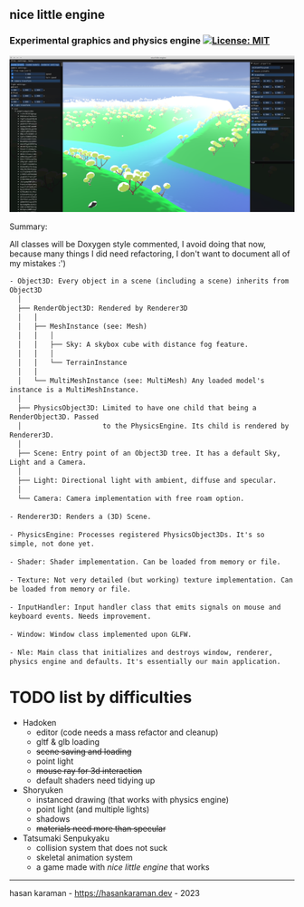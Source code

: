 ## nice little engine

### Experimental graphics and physics engine [![License: MIT](https://img.shields.io/badge/License-MIT-yellow.svg)](https://opensource.org/licenses/MIT)

 ![nle-editor](resources/screenshot_00.png)

Summary:

All classes will be Doxygen style commented, I avoid doing that now, because many things I did need refactoring, I don't want to document all of my mistakes :')
```
- Object3D: Every object in a scene (including a scene) inherits from Object3D
  │
  ├── RenderObject3D: Rendered by Renderer3D
  │   │
  │   ├── MeshInstance (see: Mesh)
  │   │   │
  │   │   ├── Sky: A skybox cube with distance fog feature.
  │   │   │
  │   │   └── TerrainInstance
  │   │
  │   └── MultiMeshInstance (see: MultiMesh) Any loaded model's instance is a MultiMeshInstance.
  │
  ├── PhysicsObject3D: Limited to have one child that being a RenderObject3D. Passed 
  │                    to the PhysicsEngine. Its child is rendered by Renderer3D.
  │
  ├── Scene: Entry point of an Object3D tree. It has a default Sky, Light and a Camera.
  │
  ├── Light: Directional light with ambient, diffuse and specular.
  │
  └── Camera: Camera implementation with free roam option.

- Renderer3D: Renders a (3D) Scene.

- PhysicsEngine: Processes registered PhysicsObject3Ds. It's so simple, not done yet.

- Shader: Shader implementation. Can be loaded from memory or file.

- Texture: Not very detailed (but working) texture implementation. Can be loaded from memory or file.

- InputHandler: Input handler class that emits signals on mouse and keyboard events. Needs improvement.

- Window: Window class implemented upon GLFW.

- Nle: Main class that initializes and destroys window, renderer, physics engine and defaults. It's essentially our main application.
```

 # TODO list by difficulties 
  - Hadoken
    - editor (code needs a mass refactor and cleanup)
    - gltf & glb loading
    - ~~scene saving and loading~~
    - point light
    - ~~mouse ray for 3d interaction~~
    - default shaders need tidying up
  - Shoryuken
    - instanced drawing (that works with physics engine)
    - point light (and multiple lights)
    - shadows
    - ~~materials need more than specular~~
  - Tatsumaki Senpukyaku
    - collision system that does not suck
    - skeletal animation system
    - a game made with *nice little engine* that works




---
hasan karaman - https://hasankaraman.dev - 2023
